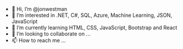 - 👋 Hi, I’m @jonwestman
- 👀 I’m interested in .NET, C#, SQL, Azure, Machine Learning, JSON, JavaScript
- 🌱 I’m currently learning HTML, CSS, JavaScript, Bootstrap and React
- 💞️ I’m looking to collaborate on ...
- 📫 How to reach me ...

<!---
jonwestman/jonwestman is a ✨ special ✨ repository because its `README.md` (this file) appears on your GitHub profile.
You can click the Preview link to take a look at your changes.
--->
